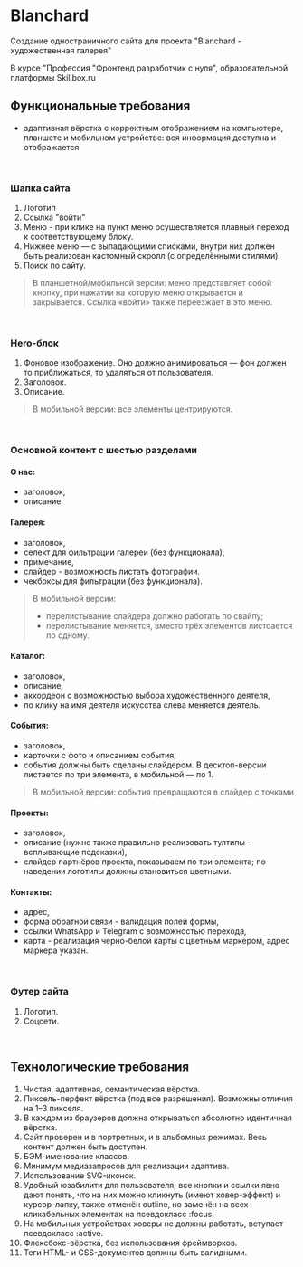 # Blanchard
Создание одностраничного сайта для проекта "Blanchard - художественная галерея"

В курсе "Профессия "Фронтенд разработчик с нуля", образовательной платформы Skillbox.ru

## Функциональные требования
* адаптивная вёрстка с корректным отображением на компьютере, планшете и мобильном устройстве: вся информация доступна и отображается

<br/>

### Шапка сайта
1. Логотип
2. Ссылка "войти"
3. Меню - при клике на пункт меню осуществляется плавный переход к
соответствующему блоку.
4. Нижнее меню — с выпадающими списками, внутри них должен быть реализован кастомный скролл (с определёнными стилями).
5. Поиск по сайту.

> В планшетной/мобильной версии:  меню представляет собой кнопку, при нажатии на которую меню открывается и закрывается. Ссылка «войти» также переезжает в это меню.

<br/>

### Hero-блок
1. Фоновое изображение. Оно должно анимироваться — фон должен то приближаться,
то удаляться от пользователя.
2. Заголовок.
3. Описание.

> В мобильной версии: все элементы центрируются.

<br/>

### Основной контент с шестью разделами
#### О нас:
* заголовок,
* описание.
#### Галерея:
* заголовок,
* селект для фильтрации галереи (без функционала),
* примечание,
* слайдер - возможность листать фотографии.
* чекбоксы для фильтрации (без функционала).

> В мобильной версии:
>  * перелистывание слайдера должно работать по свайпу;
>  * перелистывание меняется, вместо трёх элементов листоается по одному.

#### Каталог:
* заголовок,
* описание,
* аккордеон с возможностью выбора художественного деятеля,
* по клику на имя деятеля искусства слева меняется деятель.
#### События:
* заголовок,
* карточки с фото и описанием события,
* события должны быть сделаны слайдером. В десктоп-версии листается
по три элемента, в мобильной — по 1.

> В мобильной версии: события превращаются в слайдер с точками

#### Проекты:
* заголовок,
* описание (нужно также правильно реализовать тултипы - всплывающие подсказки),
* слайдер партнёров проекта, показываем по три элемента; по наведении логотипы должны становиться цветными.

#### Контакты:
* адрес,
* форма обратной связи - валидация полей формы,
* ссылки WhatsApp и Telegram с возможностью перехода,
* карта - реализация черно-белой карты с цветным маркером, адрес маркера указан.

<br/>

### Футер сайта

1. Логотип.
2. Соцсети.

<br/>

## Технологические требования

1. Чистая, адаптивная, семантическая вёрстка.
2. Пиксель-перфект вёрстка (под все разрешения). Возможны отличия на 1–3 пикселя.
3. В каждом из браузеров должна открываться абсолютно идентичная вёрстка.
4. Сайт проверен и в портретных, и в альбомных режимах. Весь контент должен быть доступен.
5. БЭМ-именование классов.
6. Минимум медиазапросов для реализации адаптива.
7. Использование SVG-иконок.
8. Удобный юзабилити для пользователя; все кнопки и ссылки явно дают понять, что на них можно кликнуть (имеют ховер-эффект) и курсор-лапку, также отменён outline, но заменён на всех кликабельных элементах на
псевдокласс :focus.
9. На мобильных устройствах ховеры не должны работать, вступает псевдокласс :active.
10. Флексбокс-вёрстка, без использования фреймворков.
11. Теги HTML- и CSS-документов должны быть валидными.

<br/>
